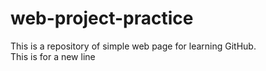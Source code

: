 # web-project-practice
This is a repository of simple web page for learning GitHub.
<br>
This is for a new line
